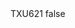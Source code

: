 <?xml version="1.0" encoding="UTF-8"?>
<CustomMetadata xmlns="http://soap.sforce.com/2006/04/metadata">
    <label>TXU621</label>
    <protected>false</protected>
</CustomMetadata>
